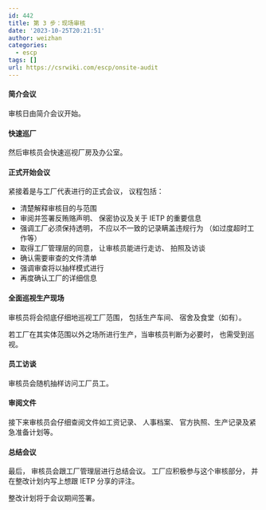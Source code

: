 ```yaml
---
id: 442
title: 第 3 步：现场审核
date: '2023-10-25T20:21:51'
author: weizhan
categories:
  - escp
tags: []
url: https://csrwiki.com/escp/onsite-audit
---
```


#### 简介会议

审核日由简介会议开始。

#### 快速巡厂

然后审核员会快速巡视厂房及办公室。

#### 正式开始会议

紧接着是与工厂代表进行的正式会议， 议程包括：

- 清楚解释审核目的与范围
- 审阅并签署反贿赂声明、 保密协议及关于 IETP 的重要信息
- 强调工厂必须保持透明， 不应以不一致的记录瞒盖违规行为 （如过度超时工作等）
- 取得工厂管理层的同意， 让审核员能进行走访、 拍照及访谈
- 确认需要审查的文件清单
- 强调审查将以抽样模式进行
- 再度确认工厂的详细信息

#### 全面巡视生产现场

审核员将会彻底仔细地巡视工厂范围， 包括生产车间、 宿舍及食堂（如有）。

若工厂在其实体范围以外之场所进行生产，当审核员判断为必要时， 也需受到巡视。

#### 员工访谈

审核员会随机抽样访问工厂员工。

#### 审阅文件

接下来审核员会仔细查阅文件如工资记录、 人事档案、 官方执照、生产记录及紧急准备计划等。

#### 总结会议

最后， 审核员会跟工厂管理层进行总结会议。 工厂应积极参与这个审核部分， 并在整改计划内写上想跟 IETP 分享的评注。

整改计划将于会议期间签署。
